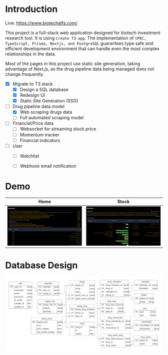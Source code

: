 # Introduction
Live: https://www.biotechalfa.com/

This project is a full-stack web application designed for biotech investment research tool. It is  using `Create T3-app`. The implementation of `tPRC, TypeScript, Prisma, Nextjs, and PostgreSQL` guarantees type safe and efficient development environment that can handle even the most complex relationships in the data.

Most of the pages in this project use static site generation, taking advantage of Next.js, as the drug pipeline data being managed does not change frequently. 


- [X] Migrate to T3 stack
  - [X] Design a SQL database
  - [X] Redesign UI
  - [X] Static Site Generation (SSG)
- [ ] Drug pipeline data model
  - [X] Web scraping drugs data
  - [ ] Full automated scraping model
- [ ] Financial/Price data
  - [ ] Websocket for streaming stock price
  - [ ] Momentum tracker
  - [ ] Financial indicators
- [ ] User
  - [ ] Watchlist
  - [ ] Webhook email notification


# Demo
| Home | Stock |
| - | - |
| ![](demo/homepage.png?raw=1)| ![](demo/infopage.png?raw=1) |


# Database Design
![](demo/sql.jpeg)

